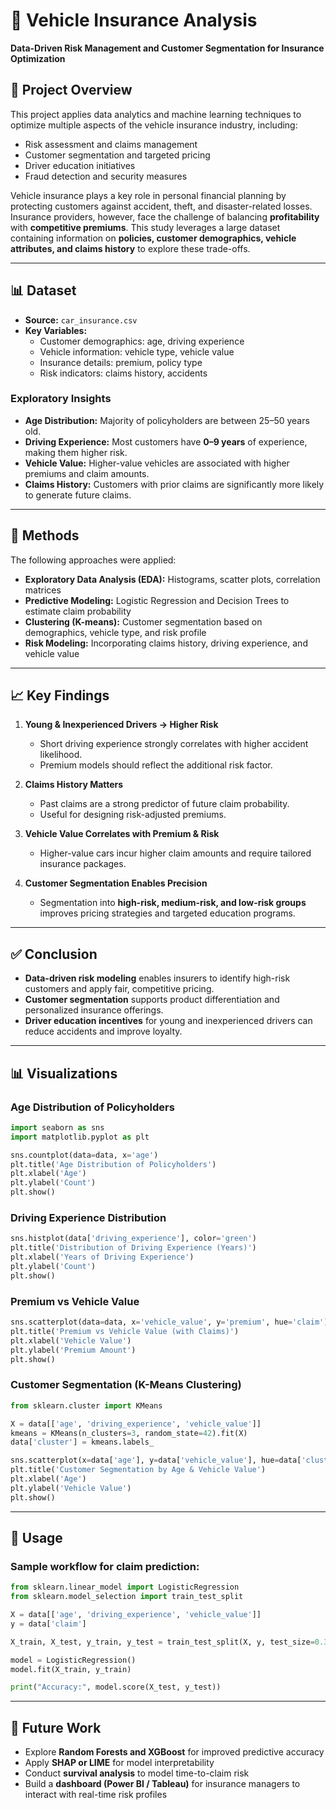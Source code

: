 # 🚗 Vehicle Insurance Analysis  
**Data-Driven Risk Management and Customer Segmentation for Insurance Optimization**

## 📌 Project Overview
This project applies data analytics and machine learning techniques to optimize multiple aspects of the vehicle insurance industry, including:  
- Risk assessment and claims management  
- Customer segmentation and targeted pricing  
- Driver education initiatives  
- Fraud detection and security measures  

Vehicle insurance plays a key role in personal financial planning by protecting customers against accident, theft, and disaster-related losses. Insurance providers, however, face the challenge of balancing **profitability** with **competitive premiums**. This study leverages a large dataset containing information on **policies, customer demographics, vehicle attributes, and claims history** to explore these trade-offs.

---

## 📊 Dataset
- **Source:** `car_insurance.csv`  
- **Key Variables:**  
  - Customer demographics: age, driving experience  
  - Vehicle information: vehicle type, vehicle value  
  - Insurance details: premium, policy type  
  - Risk indicators: claims history, accidents  

### Exploratory Insights
- **Age Distribution:** Majority of policyholders are between 25–50 years old.  
- **Driving Experience:** Most customers have **0–9 years** of experience, making them higher risk.  
- **Vehicle Value:** Higher-value vehicles are associated with higher premiums and claim amounts.  
- **Claims History:** Customers with prior claims are significantly more likely to generate future claims.  

---

## 🔬 Methods
The following approaches were applied:  
- **Exploratory Data Analysis (EDA):** Histograms, scatter plots, correlation matrices  
- **Predictive Modeling:** Logistic Regression and Decision Trees to estimate claim probability  
- **Clustering (K-means):** Customer segmentation based on demographics, vehicle type, and risk profile  
- **Risk Modeling:** Incorporating claims history, driving experience, and vehicle value  

---

## 📈 Key Findings
1. **Young & Inexperienced Drivers → Higher Risk**  
   - Short driving experience strongly correlates with higher accident likelihood.  
   - Premium models should reflect the additional risk factor.  

2. **Claims History Matters**  
   - Past claims are a strong predictor of future claim probability.  
   - Useful for designing risk-adjusted premiums.  

3. **Vehicle Value Correlates with Premium & Risk**  
   - Higher-value cars incur higher claim amounts and require tailored insurance packages.  

4. **Customer Segmentation Enables Precision**  
   - Segmentation into **high-risk, medium-risk, and low-risk groups** improves pricing strategies and targeted education programs.  

---

## ✅ Conclusion
- **Data-driven risk modeling** enables insurers to identify high-risk customers and apply fair, competitive pricing.  
- **Customer segmentation** supports product differentiation and personalized insurance offerings.  
- **Driver education incentives** for young and inexperienced drivers can reduce accidents and improve loyalty.  

---

## 📊 Visualizations

### Age Distribution of Policyholders
```python
import seaborn as sns
import matplotlib.pyplot as plt

sns.countplot(data=data, x='age')
plt.title('Age Distribution of Policyholders')
plt.xlabel('Age')
plt.ylabel('Count')
plt.show()
```
### Driving Experience Distribution
```python
sns.histplot(data['driving_experience'], color='green')
plt.title('Distribution of Driving Experience (Years)')
plt.xlabel('Years of Driving Experience')
plt.ylabel('Count')
plt.show()
```
### Premium vs Vehicle Value
```python
sns.scatterplot(data=data, x='vehicle_value', y='premium', hue='claim')
plt.title('Premium vs Vehicle Value (with Claims)')
plt.xlabel('Vehicle Value')
plt.ylabel('Premium Amount')
plt.show()
```
### Customer Segmentation (K-Means Clustering)
```python
from sklearn.cluster import KMeans

X = data[['age', 'driving_experience', 'vehicle_value']]
kmeans = KMeans(n_clusters=3, random_state=42).fit(X)
data['cluster'] = kmeans.labels_

sns.scatterplot(x=data['age'], y=data['vehicle_value'], hue=data['cluster'], palette='Set2')
plt.title('Customer Segmentation by Age & Vehicle Value')
plt.xlabel('Age')
plt.ylabel('Vehicle Value')
plt.show()
```
---
## 🚀 Usage
### Sample workflow for claim prediction:
```python
from sklearn.linear_model import LogisticRegression
from sklearn.model_selection import train_test_split

X = data[['age', 'driving_experience', 'vehicle_value']]
y = data['claim']

X_train, X_test, y_train, y_test = train_test_split(X, y, test_size=0.3, random_state=42)

model = LogisticRegression()
model.fit(X_train, y_train)

print("Accuracy:", model.score(X_test, y_test))
```
---
## 🔮 Future Work
- Explore **Random Forests and XGBoost** for improved predictive accuracy  
- Apply **SHAP or LIME** for model interpretability  
- Conduct **survival analysis** to model time-to-claim risk  
- Build a **dashboard (Power BI / Tableau)** for insurance managers to interact with real-time risk profiles  
